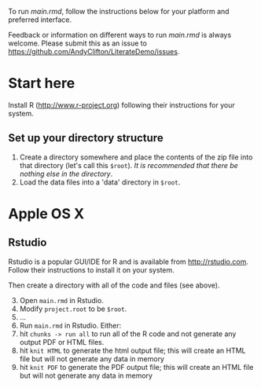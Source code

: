 

To run _main.rmd_, follow the instructions below for your platform and preferred interface.

Feedback or information on different ways to run _main.rmd_ is always welcome. Please submit this as an issue to https://github.com/AndyClifton/LiterateDemo/issues.

# Start here
Install R (<http://www.r-project.org>) following their instructions for your system.

## Set up your directory structure
1. Create a directory somewhere and place the contents of the zip file into that directory (let's call this `$root`). *It is recommended that there be nothing else in the directory*.
2. Load the data files into a 'data' directory in `$root`.

# Apple OS X

## Rstudio
Rstudio is a popular GUI/IDE for R and is available from http://rstudio.com. Follow their instructions to install it on your system.

Then create a directory with all of the code and files (see above).

3. Open `main.rmd` in Rstudio.
  1. Modify `project.root` to be `$root`.
  2. ...
4. Run `main.rmd` in Rstudio. Either:
  1. hit `chunks -> run all` to run all of the R code and not generate any output PDF or HTML files.
  2. hit `knit HTML` to generate the html output file; this will create an HTML file but will not generate any data in memory
  3. hit `knit PDF` to generate the PDF output file; this will create an HTML file but will not generate any data in memory

